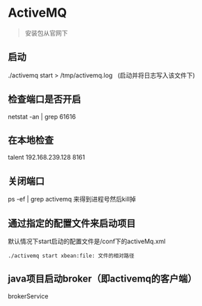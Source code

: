 # ActiveMQ

> 安装包从官网下

## 启动
./activemq start > /tmp/activemq.log   (启动并将日志写入该文件下)

## 检查端口是否开启
netstat -an | grep 61616

## 在本地检查
talent 192.168.239.128 8161

## 关闭端口
ps -ef | grep activemq 来得到进程号然后kill掉

## 通过指定的配置文件来启动项目
默认情况下start启动的配置文件是/conf下的activeMq.xml
```
./activemq start xbean:file: 文件的相对路径 
```

## java项目启动broker（即activemq的客户端）
brokerService





